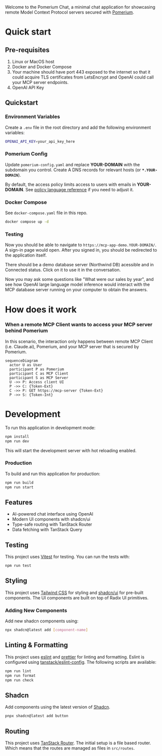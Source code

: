 Welcome to the Pomerium Chat, a minimal chat application for showcasing remote Model Context Protocol servers secured with [Pomerium](https://pomerium.com).

# Quick start

## Pre-requisites

1. Linux or MacOS host
2. Docker and Docker Compose
3. Your machine should have port 443 exposed to the internet so that it could acquire TLS certificates from LetsEncrypt and OpenAI could call your MCP server endpoints.
4. OpenAI API Key

## Quickstart

### Environment Variables

Create a `.env` file in the root directory and add the following environment variables:

```bash
OPENAI_API_KEY=your_api_key_here
```

### Pomerium Config

Update `pomerium-config.yaml` and replace **YOUR-DOMAIN** with the subdomain you control. Create A DNS records for relevant hosts (or **`*.YOUR-DOMAIN`**).

By default, the access policy limits access to users with emails in **YOUR-DOMAIN**. See [policy language reference](https://www.pomerium.com/docs/internals/ppl) if you need to adjust it.

### Docker Compose

See `docker-compose.yaml` file in this repo.

```bash
docker compose up -d
```

### Testing

Now you should be able to navigate to `https://mcp-app-demo.YOUR-DOMAIN/`.
A sign-in page would open. After you signed in, you should be redirected to the application itself.

There should be a demo database server (Northwind DB) acessible and in Connected status. Click on it to use it in the conversation.

Now you may ask some questions like "What were our sales by year", and see how OpenAI large language model inference would interact with the MCP database server running on your computer to obtain the answers.

# How does it work

### When a remote MCP Client wants to access your MCP server behind Pomerium

In this scenario, the interaction only happens between remote MCP Client (i.e. Claude.ai), Pomerium, and your MCP server that is secured by Pomerium.

```mermaid
sequenceDiagram
  actor U as User
  participant P as Pomerium
  participant C as MCP Client
  participant S as MCP Server
  U ->> P: Access client UI
  P ->> C: {Token-Ext}
  C ->> P: GET https://mcp-server {Token-Ext}
  P ->> S: {Token-Int}
```

# Development

To run this application in development mode:

```bash
npm install
npm run dev
```

This will start the development server with hot reloading enabled.

### Production

To build and run this application for production:

```bash
npm run build
npm run start
```

## Features

- AI-powered chat interface using OpenAI
- Modern UI components with shadcn/ui
- Type-safe routing with TanStack Router
- Data fetching with TanStack Query

## Testing

This project uses [Vitest](https://vitest.dev/) for testing. You can run the tests with:

```bash
npm run test
```

## Styling

This project uses [Tailwind CSS](https://tailwindcss.com/) for styling and [shadcn/ui](https://ui.shadcn.com/) for pre-built components. The UI components are built on top of Radix UI primitives.

### Adding New Components

Add new shadcn components using:

```bash
npx shadcn@latest add [component-name]
```

## Linting & Formatting

This project uses [eslint](https://eslint.org/) and [prettier](https://prettier.io/) for linting and formatting. Eslint is configured using [tanstack/eslint-config](https://tanstack.com/config/latest/docs/eslint). The following scripts are available:

```bash
npm run lint
npm run format
npm run check
```

## Shadcn

Add components using the latest version of [Shadcn](https://ui.shadcn.com/).

```bash
pnpx shadcn@latest add button
```

## Routing

This project uses [TanStack Router](https://tanstack.com/router). The initial setup is a file based router. Which means that the routes are managed as files in `src/routes`.
